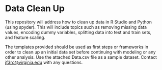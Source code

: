 # Data Clean Up

This repository will address how to clean up data in R Studio and Python (using spyder). This will include topics such as removing missing data values, encoding dummy variables, splitting data into test and train sets, and feature scaling.

The templates provided should be used as first steps or frameworks in order to clean up an initial data set before continuing with modeling or any other analysis. Use the attached Data.csv file as a sample dataset. Contact jf3rc@virginia.edu with any questions.
